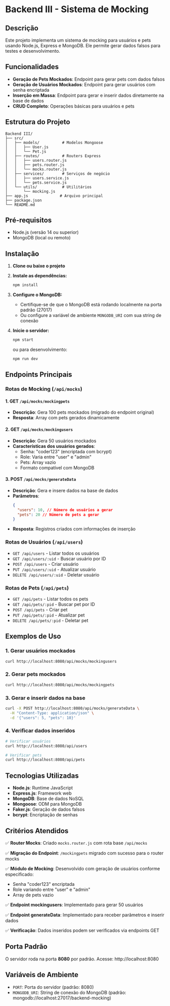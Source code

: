 # Backend III - Sistema de Mocking

## Descrição

Este projeto implementa um sistema de mocking para usuários e pets usando Node.js, Express e MongoDB. Ele permite gerar dados falsos para testes e desenvolvimento.

## Funcionalidades

- **Geração de Pets Mockados**: Endpoint para gerar pets com dados falsos
- **Geração de Usuários Mockados**: Endpoint para gerar usuários com senha encriptada
- **Inserção em Massa**: Endpoint para gerar e inserir dados diretamente na base de dados
- **CRUD Completo**: Operações básicas para usuários e pets

## Estrutura do Projeto

```
Backend III/
├── src/
│   ├── models/          # Modelos Mongoose
│   │   ├── User.js
│   │   └── Pet.js
│   ├── routes/          # Routers Express
│   │   ├── users.router.js
│   │   ├── pets.router.js
│   │   └── mocks.router.js
│   ├── services/        # Serviços de negócio
│   │   ├── users.service.js
│   │   └── pets.service.js
│   └── utils/           # Utilitários
│       └── mocking.js
├── app.js              # Arquivo principal
├── package.json
└── README.md
```

## Pré-requisitos

- Node.js (versão 14 ou superior)
- MongoDB (local ou remoto)

## Instalação

1. **Clone ou baixe o projeto**
2. **Instale as dependências:**

   ```bash
   npm install
   ```

3. **Configure o MongoDB:**

   - Certifique-se de que o MongoDB está rodando localmente na porta padrão (27017)
   - Ou configure a variável de ambiente `MONGODB_URI` com sua string de conexão

4. **Inicie o servidor:**
   ```bash
   npm start
   ```
   ou para desenvolvimento:
   ```bash
   npm run dev
   ```

## Endpoints Principais

### Rotas de Mocking (`/api/mocks`)

#### 1. GET `/api/mocks/mockingpets`

- **Descrição**: Gera 100 pets mockados (migrado do endpoint original)
- **Resposta**: Array com pets gerados dinamicamente

#### 2. GET `/api/mocks/mockingusers`

- **Descrição**: Gera 50 usuários mockados
- **Características dos usuários gerados**:
  - Senha: "coder123" (encriptada com bcrypt)
  - Role: Varia entre "user" e "admin"
  - Pets: Array vazio
  - Formato compatível com MongoDB

#### 3. POST `/api/mocks/generateData`

- **Descrição**: Gera e insere dados na base de dados
- **Parâmetros**:
  ```json
  {
    "users": 10, // Número de usuários a gerar
    "pets": 20 // Número de pets a gerar
  }
  ```
- **Resposta**: Registros criados com informações de inserção

### Rotas de Usuários (`/api/users`)

- `GET /api/users` - Listar todos os usuários
- `GET /api/users/:uid` - Buscar usuário por ID
- `POST /api/users` - Criar usuário
- `PUT /api/users/:uid` - Atualizar usuário
- `DELETE /api/users/:uid` - Deletar usuário

### Rotas de Pets (`/api/pets`)

- `GET /api/pets` - Listar todos os pets
- `GET /api/pets/:pid` - Buscar pet por ID
- `POST /api/pets` - Criar pet
- `PUT /api/pets/:pid` - Atualizar pet
- `DELETE /api/pets/:pid` - Deletar pet

## Exemplos de Uso

### 1. Gerar usuários mockados

```bash
curl http://localhost:8080/api/mocks/mockingusers
```

### 2. Gerar pets mockados

```bash
curl http://localhost:8080/api/mocks/mockingpets
```

### 3. Gerar e inserir dados na base

```bash
curl -X POST http://localhost:8080/api/mocks/generateData \
  -H "Content-Type: application/json" \
  -d '{"users": 5, "pets": 10}'
```

### 4. Verificar dados inseridos

```bash
# Verificar usuários
curl http://localhost:8080/api/users

# Verificar pets
curl http://localhost:8080/api/pets
```

## Tecnologias Utilizadas

- **Node.js**: Runtime JavaScript
- **Express.js**: Framework web
- **MongoDB**: Base de dados NoSQL
- **Mongoose**: ODM para MongoDB
- **Faker.js**: Geração de dados falsos
- **bcrypt**: Encriptação de senhas

## Critérios Atendidos

✅ **Router Mocks**: Criado `mocks.router.js` com rota base `/api/mocks`

✅ **Migração do Endpoint**: `/mockingpets` migrado com sucesso para o router mocks

✅ **Módulo de Mocking**: Desenvolvido com geração de usuários conforme especificado:

- Senha "coder123" encriptada
- Role variando entre "user" e "admin"
- Array de pets vazio

✅ **Endpoint mockingusers**: Implementado para gerar 50 usuários

✅ **Endpoint generateData**: Implementado para receber parâmetros e inserir dados

✅ **Verificação**: Dados inseridos podem ser verificados via endpoints GET

## Porta Padrão

O servidor roda na porta **8080** por padrão. Acesse: http://localhost:8080

## Variáveis de Ambiente

- `PORT`: Porta do servidor (padrão: 8080)
- `MONGODB_URI`: String de conexão do MongoDB (padrão: mongodb://localhost:27017/backend-mocking)

